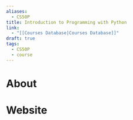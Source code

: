 ```yaml
---
aliases:
  - CS50P
title: Introduction to Programming with Python
link:
  - "[[Courses Database|Courses Database]]"
draft: true
tags:
  - CS50P
  - course
---
```

# About

# Website